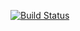 [![Build Status](https://travis-ci.com/Dmoleiro/flip-pairs.svg?branch=master)](https://travis-ci.com/Dmoleiro/flip-pairs)

